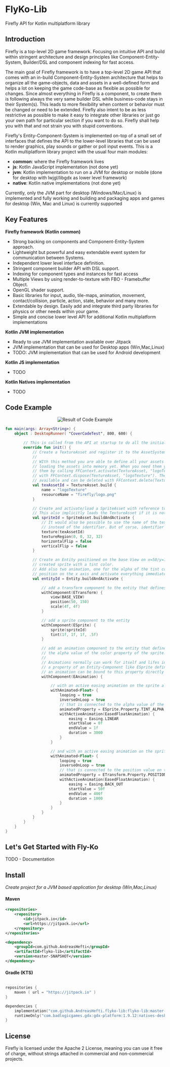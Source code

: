 # FlyKo-Lib

Firefly API for Kotlin multiplatform library
 

Introduction
------------

Firefly is a top-level 2D game framework. Focusing on intuitive API and build within stringent architecture and design 
principles like Component-Entity-System, Builder/DSL and component indexing for fast access.

The main goal of Firefly framework is to have a top-level 2D game API that comes with an in-build Component-Entity-System 
architecture that helps to organize all the game-objects, data and assets in a well-defined form and helps a lot 
on keeping the game code-base as flexible as possible for changes. Since almost everything in Firefly is a component,
to create them is following always the very same builder DSL while business-code stays in their System(s). 
This leads to more flexibility when content or behavior must be changed or need to be extended. 
Firefly also intent to be as less restrictive as possible to make it easy to integrate other libraries or just go
your own path for particular section if you want to do so. Firefly shall help you with that and not strain you with
stupid conventions.

Firefly's Entity-Component-System is implemented on-top of a small set of interfaces that defines the API to the
lower-level libraries that can be used to render graphics, play sounds or gather or poll input events.
This is a Kotlin multiplatform library project with the usual four main modules:

- **common**: where the Firefly framework lives
- **js**: Kotlin JavaScript implementation (not done yet)
- **jvm**: Kotlin implementation to run on a JVM for desktop or mobile (done for desktop with lwjgl/libgdx as lower level framework)
- **native**: Kotlin native implementations (not done yet)

Currently, only the JVM part for desktop (Windows/Mac/Linux) is implemented and fully working and 
building and packaging apps and games for desktop (Win, Mac and Linux) is currently supported


Key Features 
-----------------

**Firefly framework (Kotlin common)**

- Strong backing on components and Component-Entity-System approach.
- Lightweight but powerful and easy extendable event system for communication between Systems.
- Independent lower level interface definition.
- Stringent component builder API with DSL support.
- Indexing for component types and instances for fast access
- Multiple Views by using render-to-texture with FBO - Framebuffer Object.
- OpenGL shader support.
- Basic libraries for input, audio, tile-maps, animation, movement, contact/collision, particle, action, state, behavior and many more.
- Extendable by design. Easily add and integrate third party libraries for physics or other needs within your game.
- Simple and concise lower level API for additional Kotlin multiplatform implementations

**Kotlin JVM implementation**

- Ready to use JVM implementation available over Jitpack
- JVM implementation that can be used for Desktop apps (Win,Mac,Linux)
- TODO: JVM implementation that can be used for Android development

**Kotlin JS implementation**

- TODO

**Kotlin Natives implementation**

- TODO

Code Example
--------------
<div align="center"><img src="https://github.com/Inari-Soft/flyKo/raw/master/wiki/example1.gif" alt="Result of Code Example"></div>

``` kotlin
fun main(args: Array<String>) {
    object : DesktopRunner( "CoverCodeTest", 800, 600) {

        // This is called from the API at startup to do all the initialization setup
        override fun init() {
            // Create a TextureAsset and register it to the AssetSystem but not loading yet.
            //
            // WIth this method you are able to define all your assets in one place without
            // loading the assets into memory yet. When you need them you can simply load
            // them by calling FFContext.activate(TextureAsset, "logoTexture") and dispose them
            // with FFContext.dispose(TextureAsset, "logoTexture"). The asset definition is still
            // available and can be deleted with FFContext.delete(TextureAsset, "logoTexture")
            val texAssetId = TextureAsset.build {
                name = "logoTexture"
                resourceName = "firefly/logo.png"
            }

            // Create and activate/load a SpriteAsset with reference to the TextureAsset.
            // This also implicitly loads the TextureAsset if it is not already loaded.
            val spriteId = SpriteAsset.buildAndActivate {
                // It would also be possible to use the name of the texture asset here
                // instead of the identifier. But of corse, identifier (index) gives faster access
                texture(texAssetId)
                textureRegion(0, 0, 32, 32)
                horizontalFlip = false
                verticalFlip = false
            }

            // Create an Entity positioned on the base View on x=50/y=150, and the formerly
            // created sprite with a tint color.
            // Add also two animation, one for the alpha of the tint color and one for the
            // position on the x axis and activate everything immediately.
            val entityId = Entity.buildAndActivate {

                // add a transform component to the entity that defines the orientation of the Entity
                withComponent(ETransform) {
                    view(BASE_VIEW)
                    position(50, 150)
                    scale(4f, 4f)
                }

                // add a sprite component to the entity
                withComponent(ESprite) {
                    sprite(spriteId)
                    tint(1f, 1f, 1f, .5f)
                }

                // add an animation component to the entity that defines an animation based on
                // the alpha value of the color property of the sprite.
                //
                // Animations normally can work for itself and lifes in the AnimationSystem. But if
                // a property of an Entity-Component like ESprite defines a property value adapter,
                // an animation can be bound to this property directly to affecting the value of the property.
                withComponent(EAnimation) {

                    // with an active easing animation on the sprite alpha blending value...
                    withAnimated<Float> {
                        looping = true
                        inverseOnLoop = true
                        // that is connected to the alpha value of the sprite of the entity
                        animatedProperty = ESprite.Property.TINT_ALPHA
                        withActiveAnimation(EasedFloatAnimation) {
                            easing = Easing.LINEAR
                            startValue = 0f
                            endValue = 1f
                            duration = 3000
                        }
                    }

                    // and with an active easing animation on the sprites position on the x axis...
                    withAnimated<Float> {
                        looping = true
                        inverseOnLoop = true
                        // that is connected to the position value on the x axis of the entities transform data
                        animatedProperty = ETransform.Property.POSITION_X
                        withActiveAnimation(EasedFloatAnimation) {
                            easing = Easing.BACK_OUT
                            startValue = 50f
                            endValue = 400f
                            duration = 1000
                        }
                    }
                }
            }
        }
    }
}
```



Let's Get Started with Fly-Ko
------------------------------

TODO - Documentation

Install
-------

*Create project for a JVM based application for desktop (Win,Mac,Linux)*

#### Maven

``` xml
<repositories>
    <repository>
        <id>jitpack.io</id>
        <url>https://jitpack.io</url>
    </repository>
</repositories>

<dependency>
    <groupId>com.github.AndreasHefti</groupId>
    <artifactId>flyko-lib</artifactId>
    <version>master-SNAPSHOT</version>
</dependency>
```

#### Gradle (KTS)

``` kotlin

repositories {
    maven ( url = "https://jitpack.io" )
}

dependencies {
    implementation("com.github.AndreasHefti.flyko-lib:flyko-lib:master-SNAPSHOT")
    runtimeOnly("com.badlogicgames.gdx:gdx-platform:1.9.12:natives-desktop")
}

```

License
--------

Firefly is licensed under the Apache 2 License, meaning you can use it free of charge, 
without strings attached in commercial and non-commercial projects.




